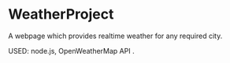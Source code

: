# WeatherProject

A webpage which provides realtime weather for any required city.

USED: node.js, OpenWeatherMap API .

